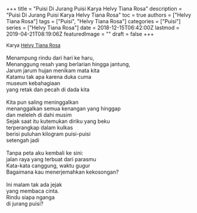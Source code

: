 +++
title = "Puisi Di Jurang Puisi Karya Helvy Tiana Rosa"
description = "Puisi Di Jurang Puisi Karya Helvy Tiana Rosa"
toc = true
authors = ["Helvy Tiana Rosa"]
tags = ["Puisi", "Helvy Tiana Rosa"]
categories = ["Puisi"]
series = ["Helvy Tiana Rosa"]
date = 2018-12-15T06:42:00Z
lastmod = 2019-04-21T08:19:06Z
featuredImage = ""
draft = false
+++

<div style="text-align: justify;">
<div style="font-size: small;">Karya <a href="/authors/helvy-tiana-rosa/" target="_blank">Helvy Tiana Rosa</a></div><br />
Menampung rindu dari hari ke haru,<br />Menanggung resah yang berlarian hingga jantung,<br />Jarum jarum hujan menikam mata kita<br />Katamu tak apa karena duka cuma<br />museum kebahagiaan<br />yang retak dan pecah di dada kita<br /><br />Kita pun saling meninggalkan<br />menanggalkan semua kenangan yang hinggap<br />dan meleleh di dahi musim<br />Sejak saat itu kutemukan diriku yang beku<br />terperangkap dalam kulkas<br />berisi puluhan kilogram puisi-puisi<br />setengah jadi<br /><br />Tanpa peta aku kembali ke sini:<br />jalan raya yang terbuat dari parasmu<br />Kata-kata canggung, waktu gugur<br />Bagaimana kau menerjemahkan kekosongan?<br /><br />Ini malam tak ada jejak<br />yang membaca cinta.<br />Rindu siapa nganga<br />di jurang puisi?</div>
